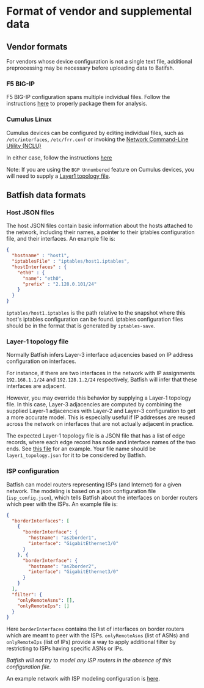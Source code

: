 # Format of vendor and supplemental data

## Vendor formats

For vendors whose device configuration is not a single text file, additional preprocessing may be necessary before uploading data to Batifsh.

### F5 BIG-IP

F5 BIG-IP configuration spans multiple individual files.
Follow the instructions [here](https://github.com/batfish/batfish/wiki/Packaging-F5-Big-IP-configuration-for-analysis) to properly package them for analysis.


### Cumulus Linux

Cumulus devices can be configured by editing individual files, such as `/etc/interfaces`, `/etc/frr.conf` or invoking the [Network Command-Line Utility (NCLU)](https://docs.cumulusnetworks.com/display/DOCS/Network+Command+Line+Utility+-+NCLU)

In either case, follow the instructions [here](https://github.com/batfish/batfish/wiki/Packaging-snapshots-for-analysis#cumulus)

Note: If you are using the `BGP Unnumbered` feature on Cumulus devices, you will need to supply a [Layer1 topology file](#layer-1-topology-file).


## Batfish data formats

### Host JSON files

The host JSON files contain basic information about the hosts attached to the network, including their names, a pointer to their iptables configuration file, and their interfaces. An example file is:

```json
{
  "hostname" : "host1",
  "iptablesFile" : "iptables/host1.iptables",
  "hostInterfaces" : {
    "eth0" : {
      "name": "eth0",
      "prefix" : "2.128.0.101/24"
    }
  }
}
```

`iptables/host1.iptables` is the path relative to the snapshot where this host's iptables configuration can be found. iptables configuration files should be in the format that is generated by `iptables-save`.


### Layer-1 topology file

Normally Batfish infers Layer-3 interface adjacencies based on IP address configuration on interfaces.

For instance, if there are two interfaces in the network with IP assignments `192.168.1.1/24` and `192.128.1.2/24` respectively,
Batfish will infer that these interfaces are adjacent.

However, you may override this behavior by supplying a Layer-1 topology file.
In this case, Layer-3 adjacencies are computed by combining the supplied Layer-1 adjacencies with Layer-2 and Layer-3 configuration to get a more accurate model.
This is especially useful if IP addresses are reused across the network on interfaces that are not actually adjacent in practice.

The expected Layer-1 topology file is a JSON file that has a list of edge records, where each edge record has node and interface names of the two ends.
See [this file](https://github.com/batfish/batfish/tree/master/networks/example/example_layer1_topology.json) for an example.
Your file name should be `layer1_topology.json` for it to be considered by Batfish.


### ISP configuration

Batfish can model routers representing ISPs (and Internet) for a given network.
The modeling is based on a json configuration file (`isp_config.json`),
which tells Batfish about the interfaces on border routers which peer with the ISPs.
An example file is:

```json
{
  "borderInterfaces": [
    {
      "borderInterface": {
        "hostname": "as2border1",
        "interface": "GigabitEthernet3/0"
      }
    }, {
      "borderInterface": {
        "hostname": "as2border2",
        "interface": "GigabitEthernet3/0"
      }
    }
  ],
  "filter": {
    "onlyRemoteAsns": [],
    "onlyRemoteIps": []
  }
}
```

Here `borderInterfaces` contains the list of interfaces on border routers which are meant to peer with the ISPs.
`onlyRemoteAsns` (list of ASNs) and `onlyRemoteIps` (list of IPs) provide a way to apply additional filter by restricting to ISPs having specific ASNs or IPs.

_Batfish will not try to model any ISP routers in the absence of this configuration file._

An example network with ISP modeling configuration is [here](https://github.com/batfish/batfish/tree/master/networks/example/live-with-isp).
